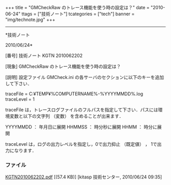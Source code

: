 ﻿+++
title = "GMCheckRaw のトレース機能を使う時の設定は？"
date = "2010-06-24"
ttags = ["技術ノート"]
tcategories = ["tech"]
banner = "img/technote.jpg"
+++

-----------------------------------------------------------------------------------------------------------------------------

*技術ノート

2010/06/24*


[番号]
技術ノート KGTN 2010062202

[現象]
GMCheckRaw のトレース機能を使う時の設定は？

[説明]
設定ファイル GMCheck.ini
の各サーバのセクションに以下のキーを追加して下さい．

traceFile = C:¥TEMP¥%COMPUTERNAME%-%YYYYMMDD%.log
traceLevel = 1

traceFile
は，トレースログファイルのフルパスを指定して下さい．パスには環境変数と以下の文字列
（変数） を含めることが出来ます．

YYYYMMDD ： 年月日に展開
HHMMSS ： 時分秒に展開
HHMM ： 時分に展開

traceLevel は，ログの出力レベルを指定し，0で出力抑止 （既定値） ，
1で出力になります．


### ファイル

 
 


[KGTN2010062202.pdf](http://techreport.kitasp.net/attachments/download/208/KGTN2010062202.pdf)
 [(57.4 KB)] [kitasp 技術センター, 2010/06/24
09:35]


 


 

